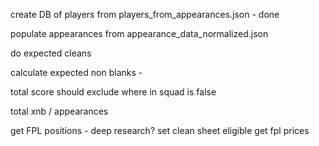 create DB of players from players_from_appearances.json - done

populate appearances from appearance_data_normalized.json 

do expected cleans

calculate expected non blanks - 

total score should exclude where in squad is false

total xnb / appearances

get FPL positions - deep research?
set clean sheet eligible
get fpl prices